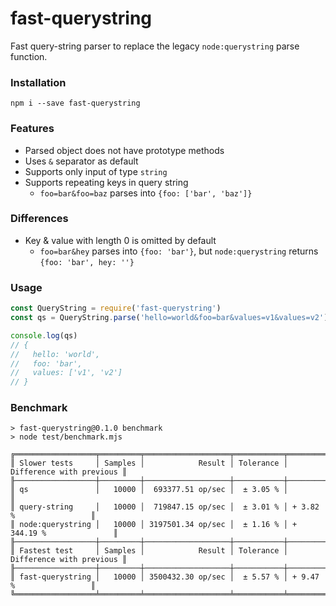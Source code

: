 # fast-querystring

Fast query-string parser to replace the legacy `node:querystring` parse function.

### Installation

```
npm i --save fast-querystring
```

### Features

- Parsed object does not have prototype methods
- Uses `&` separator as default
- Supports only input of type `string`
- Supports repeating keys in query string
  - `foo=bar&foo=baz` parses into `{foo: ['bar', 'baz']}`

### Differences
- Key & value with length 0 is omitted by default
  - `foo=bar&hey` parses into `{foo: 'bar'}`, but `node:querystring` returns `{foo: 'bar', hey: ''}`

### Usage

```javascript
const QueryString = require('fast-querystring')
const qs = QueryString.parse('hello=world&foo=bar&values=v1&values=v2')

console.log(qs)
// {
//   hello: 'world',
//   foo: 'bar',
//   values: ['v1', 'v2']
// }
```

### Benchmark

```
> fast-querystring@0.1.0 benchmark
> node test/benchmark.mjs

╔══════════════════╤═════════╤═══════════════════╤═══════════╤══════════════════════════╗
║ Slower tests     │ Samples │            Result │ Tolerance │ Difference with previous ║
╟──────────────────┼─────────┼───────────────────┼───────────┼──────────────────────────╢
║ qs               │   10000 │  693377.51 op/sec │  ± 3.05 % │                          ║
║ query-string     │   10000 │  719847.15 op/sec │  ± 3.01 % │ + 3.82 %                 ║
║ node:querystring │   10000 │ 3197501.34 op/sec │  ± 1.16 % │ + 344.19 %               ║
╟──────────────────┼─────────┼───────────────────┼───────────┼──────────────────────────╢
║ Fastest test     │ Samples │            Result │ Tolerance │ Difference with previous ║
╟──────────────────┼─────────┼───────────────────┼───────────┼──────────────────────────╢
║ fast-querystring │   10000 │ 3500432.30 op/sec │  ± 5.57 % │ + 9.47 %                 ║
╚══════════════════╧═════════╧═══════════════════╧═══════════╧══════════════════════════╝
```
